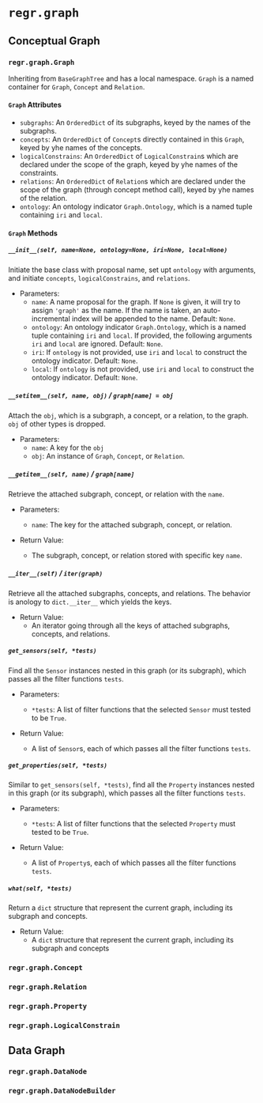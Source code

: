 # `regr.graph`

## Conceptual Graph

### `regr.graph.Graph`

Inheriting from `BaseGraphTree` and has a local namespace.
`Graph` is a named container for `Graph`, `Concept` and `Relation`.

#### `Graph` Attributes

- `subgraphs`: An `OrderedDict` of its subgraphs, keyed by the names of the subgraphs.
- `concepts`: An `OrderedDict` of `Concept`s directly contained in this `Graph`, keyed by yhe names of the concepts.
- `logicalConstrains`: An `OrderedDict` of `LogicalConstrain`s which are declared under the scope of the graph, keyed by yhe names of the constraints.
- `relations`: An `OrderedDict` of `Relation`s which are declared under the scope of the graph (through concept method call), keyed by yhe names of the relation.
- `ontology`: An ontology indicator `Graph.Ontology`, which is a named tuple containing `iri` and `local`.

#### `Graph` Methods

##### `__init__(self, name=None, ontology=None, iri=None, local=None)`

Initiate the base class with proposal name, set upt `ontology` with arguments, and initiate `concepts`, `logicalConstrains`, and `relations`.

- Parameters:
  - `name`: A name proposal for the graph. If `None` is given, it will try to assign `'graph'` as the name. If the name is taken, an auto-incremental index will be appended to the name. Default: `None`.
  - `ontology`: An ontology indicator `Graph.Ontology`, which is a named tuple containing `iri` and `local`. If provided, the following arguments `iri` and `local` are ignored. Default: `None`.
  - `iri`: If `ontology` is not provided, use `iri` and `local` to construct the ontology indicator. Default: `None`.
  - `local`: If `ontology` is not provided, use `iri` and `local` to construct the ontology indicator. Default: `None`.

##### `__setitem__(self, name, obj)` / `graph[name] = obj`

Attach the `obj`, which is a subgraph, a concept, or a relation, to the graph. `obj` of other types is dropped.

- Parameters:
  - `name`: A key for the `obj`
  - `obj`: An instance of `Graph`, `Concept`, or `Relation`.

##### `__getitem__(self, name)` / `graph[name]`

Retrieve the attached subgraph, concept, or relation with the `name`.

- Parameters:
  - `name`: The key for the attached subgraph, concept, or relation.

- Return Value:
  - The subgraph, concept, or relation stored with specific key `name`.

##### `__iter__(self)` / `iter(graph)`

Retrieve all the attached subgraphs, concepts, and relations.
The behavior is anology to `dict.__iter__` which yields the keys.

- Return Value:
  - An iterator going through all the keys of attached subgraphs, concepts, and relations.

##### `get_sensors(self, *tests)`

Find all the `Sensor` instances nested in this graph (or its subgraph), which passes all the filter functions `tests`.

- Parameters:
  - `*tests`: A list of filter functions that the selected `Sensor` must tested to be `True`.

- Return Value:
  - A list of `Sensor`s, each of which passes all the filter functions `tests`.

##### `get_properties(self, *tests)`

Similar to `get_sensors(self, *tests)`, find all the `Property` instances nested in this graph (or its subgraph), which passes all the filter functions `tests`.

- Parameters:
  - `*tests`: A list of filter functions that the selected `Property` must tested to be `True`.

- Return Value:
  - A list of `Property`s, each of which passes all the filter functions `tests`.

##### `what(self, *tests)`

Return a `dict` structure that represent the current graph, including its subgraph and concepts.

- Return Value:
  - A `dict` structure that represent the current graph, including its subgraph and concepts

### `regr.graph.Concept`

### `regr.graph.Relation`

### `regr.graph.Property`

### `regr.graph.LogicalConstrain`

## Data Graph

### `regr.graph.DataNode`

### `regr.graph.DataNodeBuilder`
